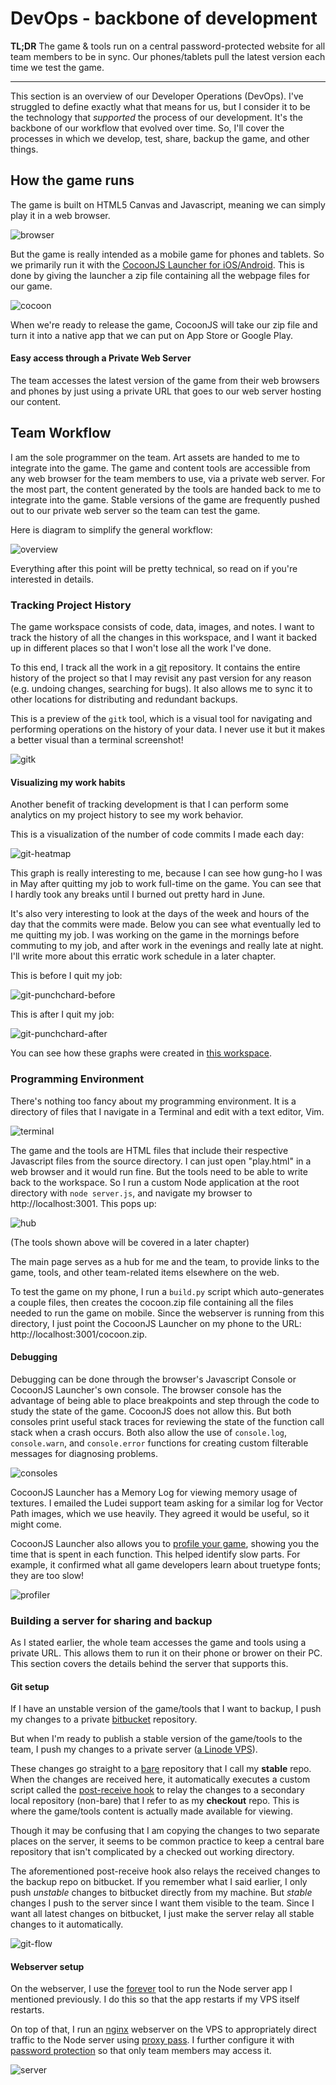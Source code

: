 # DevOps - backbone of development

__TL;DR__ The game & tools run on a central password-protected website for all
team members to be in sync.  Our phones/tablets pull the latest version each
time we test the game.

----

This section is an overview of our Developer Operations (DevOps).  I've
struggled to define exactly what that means for us, but I consider it to be the
technology that _supported_ the process of our development.  It's the backbone
of our workflow that evolved over time.  So, I'll cover the processes in which
we develop, test, share, backup the game, and other things.

## How the game runs

The game is built on HTML5 Canvas and Javascript, meaning we can simply play it
in a web browser.

![browser](img/browser.png)

But the game is really intended as a mobile game for phones and tablets.  So we
primarily run it with the [CocoonJS Launcher for
iOS/Android](http://wiki.ludei.com/cocoonjs:launcherapp).  This is done by
giving the launcher a zip file containing all the webpage files for our game.

![cocoon](img/cocoon.png)

When we're ready to release the game, CocoonJS will take our zip file and turn
it into a native app that we can put on App Store or Google Play.

#### Easy access through a Private Web Server

The team accesses the latest version of the game from their web browsers and phones
by just using a private URL that goes to our web server hosting our content.

## Team Workflow

I am the sole programmer on the team.  Art assets are handed to me to integrate
into the game.  The game and content tools are accessible from any web browser for
the team members to use, via a private web server.  For the most part, the
content generated by the tools are handed back to me to integrate into the
game.  Stable versions of the game are frequently pushed out to our private web
server so the team can test the game.

Here is diagram to simplify the general workflow:

![overview](img/devops.png)

Everything after this point will be pretty technical, so read on if you're
interested in details.

### Tracking Project History

The game workspace consists of code, data, images, and notes.  I want to track the
history of all the changes in this workspace, and I want it backed up in
different places so that I won't lose all the work I've done.

To this end, I track all the work in a [git](http://git-scm.com/) repository.
It contains the entire history of the project so that I may revisit any past
version for any reason (e.g. undoing changes, searching for bugs).  It also
allows me to sync it to other locations for distributing and redundant backups.

This is a preview of the `gitk` tool, which is a visual tool for navigating and
performing operations on the history of your data. I never use it but it makes
a better visual than a terminal screenshot!

![gitk](img/gitk.png)

#### Visualizing my work habits

Another benefit of tracking development is that I can perform some analytics on
my project history to see my work behavior.

This is a visualization of the number of code commits I made each day:

![git-heatmap](img/git-heatmap.png)

This graph is really interesting to me, because I can see how gung-ho I
was in May after quitting my job to work full-time on the game.  You can
see that I hardly took any breaks until I burned out pretty hard in June.

It's also very interesting to look at the days of the week and hours of the day
that the commits were made.  Below you can see what eventually led to me
quitting my job.  I was working on the game in the mornings before commuting to
my job, and after work in the evenings and really late at night.  I'll
write more about this erratic work schedule in a later chapter.

This is before I quit my job:

![git-punchchard-before](img/git-punchcard-before.png)

This is after I quit my job:

![git-punchchard-after](img/git-punchcard-after.png)

You can see how these graphs were created in [this workspace](work/git-visuals).

### Programming Environment

There's nothing too fancy about my programming environment.  It is a directory
of files that I navigate in a Terminal and edit with a text editor,
Vim.

![terminal](img/terminal.png)

The game and the tools are HTML files that include their respective Javascript
files from the source directory.  I can just open "play.html" in a web browser
and it would run fine.  But the tools need to be able to write back to the workspace.  So
I run a custom Node application at the root directory with `node server.js`,
and navigate my browser to http://localhost:3001.  This pops up:

![hub](img/hub.png)

(The tools shown above will be covered in a later chapter)

The main page serves as a hub for me and the team, to provide links to the
game, tools, and other team-related items elsewhere on the web.

To test the game on my phone, I run a `build.py` script which auto-generates a
couple files, then creates the cocoon.zip file containing all the files needed
to run the game on mobile.  Since the webserver is running from this directory,
I just point the CocoonJS Launcher on my phone to the URL:
http://localhost:3001/cocoon.zip.

#### Debugging

Debugging can be done through the browser's Javascript Console or CocoonJS
Launcher's own console.  The browser console has the advantage of being able to
place breakpoints and step through the code to study the state of the game.
CocoonJS does not allow this.  But both consoles print useful stack traces for
reviewing the state of the function call stack when a crash occurs.  Both also
allow the use of `console.log`, `console.warn`, and `console.error` functions
for creating custom filterable messages for diagnosing problems.

![consoles](img/consoles.png)

CocoonJS Launcher has a Memory Log for viewing memory usage of textures.  I
emailed the Ludei support team asking for a similar log for Vector Path images,
which we use heavily. They agreed it would be useful, so it might come.

CocoonJS Launcher also allows you to [profile your
game](http://wiki.ludei.com/cocoonjs:launcherprofile), showing you the time
that is spent in each function.  This helped identify slow parts.  For example,
it confirmed what all game developers learn about truetype fonts;  they are too
slow!

![profiler](http://wiki.ludei.com/_media/cocoonjs:captura_de_pantalla_2013-02-04_a_la_s_14.04.20.png?cache=)

### Building a server for sharing and backup

As I stated earlier, the whole team accesses the game and tools using a private
URL.  This allows them to run it on their phone or brower on their PC.  This
section covers the details behind the server that supports this.

#### Git setup

If I have an unstable version of the game/tools that I want to backup, I push
my changes to a private [bitbucket](https://bitbucket.org) repository.

But when I'm ready to publish a stable version of the game/tools to the team, I
push my changes to a private server ([a Linode VPS](https://www.linode.com/)).

These changes go straight to a [bare](http://git-scm.com/book/ch4-2.html)
repository that I call my __stable__ repo.  When the changes are received here,
it automatically executes a custom script called the [post-receive
hook](http://git-scm.com/book/en/Customizing-Git-Git-Hooks) to relay the
changes to a secondary local repository (non-bare) that I refer to as my
__checkout__ repo. This is where the game/tools content is actually made
available for viewing.

Though it may be confusing that I am copying the changes to two separate places
on the server, it seems to be common practice to keep a central bare repository
that isn't complicated by a checked out working directory.

The aforementioned post-receive hook also relays the received changes to the
backup repo on bitbucket.  If you remember what I said earlier, I only push
_unstable_ changes to bitbucket directly from my machine.  But _stable_ changes
I push to the server since I want them visible to the team.  Since I want all
latest changes on bitbucket, I just make the server relay all stable changes to
it automatically.

![git-flow](img/git-flow.png)

#### Webserver setup

On the webserver, I use the [forever](https://npmjs.org/package/forever) tool
to run the Node server app I mentioned previously.  I do this so that the
app restarts if my VPS itself restarts.

On top of that, I run an [nginx](http://wiki.nginx.org/) webserver on the VPS
to appropriately direct traffic to the Node server using [proxy
pass](http://wiki.nginx.org/HttpProxyModule). I further configure it with
[password protection](http://wiki.nginx.org/HttpAuthBasicModule) so that only
team members may access it.

![server](img/server.png)


